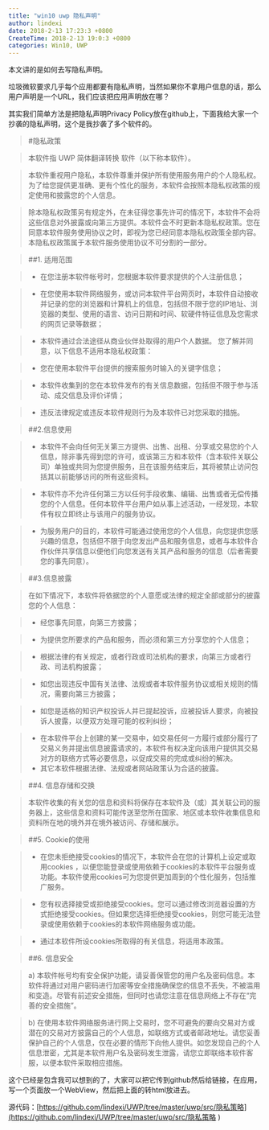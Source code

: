 ```yaml
---
title: "win10 uwp 隐私声明"
author: lindexi
date: 2018-2-13 17:23:3 +0800
CreateTime: 2018-2-13 19:0:3 +0800
categories: Win10, UWP
---
```


本文讲的是如何去写隐私声明。

<!--more-->



<div id="toc"></div>

垃圾微软要求几乎每个应用都要有隐私声明，当然如果你不拿用户信息的话，那么用户声明是一个URL，我们应该把应用声明放在哪？

其实我们简单方法是把隐私声明Privacy Policy放在github上，下面我给大家一个抄袭的隐私声明，这个是我抄袭了多个软件的。

>#隐私政策

>本软件指 UWP 简体翻译转换 软件（以下称本软件）。

>本软件重视用户隐私，本软件尊重并保护所有使用服务用户的个人隐私权。为了给您提供更准确、更有个性化的服务，本软件会按照本隐私权政策的规定使用和披露您的个人信息。

>除本隐私权政策另有规定外，在未征得您事先许可的情况下，本软件不会将这些信息对外披露或向第三方提供。本软件会不时更新本隐私权政策。您在同意本软件服务使用协议之时，即视为您已经同意本隐私权政策全部内容。本隐私权政策属于本软件服务使用协议不可分割的一部分。

>##1. 适用范围

>- 在您注册本软件帐号时，您根据本软件要求提供的个人注册信息；

>- 在您使用本软件网络服务，或访问本软件平台网页时，本软件自动接收并记录的您的浏览器和计算机上的信息，包括但不限于您的IP地址、浏览器的类型、使用的语言、访问日期和时间、软硬件特征信息及您需求的网页记录等数据；

>- 本软件通过合法途径从商业伙伴处取得的用户个人数据。
您了解并同意，以下信息不适用本隐私权政策：

> - 您在使用本软件平台提供的搜索服务时输入的关键字信息；

> - 本软件收集到的您在本软件发布的有关信息数据，包括但不限于参与活动、成交信息及评价详情；

> - 违反法律规定或违反本软件规则行为及本软件已对您采取的措施。

>##2.信息使用

>-  本软件不会向任何无关第三方提供、出售、出租、分享或交易您的个人信息，除非事先得到您的许可，或该第三方和本软件（含本软件关联公司）单独或共同为您提供服务，且在该服务结束后，其将被禁止访问包括其以前能够访问的所有这些资料。

>- 本软件亦不允许任何第三方以任何手段收集、编辑、出售或者无偿传播您的个人信息。任何本软件平台用户如从事上述活动，一经发现，本软件有权立即终止与该用户的服务协议。

>- 为服务用户的目的，本软件可能通过使用您的个人信息，向您提供您感兴趣的信息，包括但不限于向您发出产品和服务信息，或者与本软件合作伙伴共享信息以便他们向您发送有关其产品和服务的信息（后者需要您的事先同意）。

>##3.信息披露

>在如下情况下，本软件将依据您的个人意愿或法律的规定全部或部分的披露您的个人信息：

>- 经您事先同意，向第三方披露；

>- 为提供您所要求的产品和服务，而必须和第三方分享您的个人信息；

>-  根据法律的有关规定，或者行政或司法机构的要求，向第三方或者行政、司法机构披露；

>-  如您出现违反中国有关法律、法规或者本软件服务协议或相关规则的情况，需要向第三方披露；  

>-  如您是适格的知识产权投诉人并已提起投诉，应被投诉人要求，向被投诉人披露，以便双方处理可能的权利纠纷；

>-  在本软件平台上创建的某一交易中，如交易任何一方履行或部分履行了交易义务并提出信息披露请求的，本软件有权决定向该用户提供其交易对方的联络方式等必要信息，以促成交易的完成或纠纷的解决。  
>-  其它本软件根据法律、法规或者网站政策认为合适的披露。 

 
>##4. 信息存储和交换  

>本软件收集的有关您的信息和资料将保存在本软件及（或）其关联公司的服务器上，这些信息和资料可能传送至您所在国家、地区或本软件收集信息和资料所在地的境外并在境外被访问、存储和展示。 

>##5. Cookie的使用 

>-  在您未拒绝接受cookies的情况下，本软件会在您的计算机上设定或取用cookies
，以便您能登录或使用依赖于cookies的本软件平台服务或功能。本软件使用cookies可为您提供更加周到的个性化服务，包括推广服务。  

>-  您有权选择接受或拒绝接受cookies。您可以通过修改浏览器设置的方式拒绝接受cookies。但如果您选择拒绝接受cookies，则您可能无法登录或使用依赖于cookies的本软件网络服务或功能。 

>-  通过本软件所设cookies所取得的有关信息，将适用本政策。  

>##6. 信息安全  

>a) 本软件帐号均有安全保护功能，请妥善保管您的用户名及密码信息。本软件将通过对用户密码进行加密等安全措施确保您的信息不丢失，不被滥用和变造。尽管有前述安全措施，但同时也请您注意在信息网络上不存在“完善的安全措施”。  

>b) 在使用本软件网络服务进行网上交易时，您不可避免的要向交易对方或潜在的交易对方披露自己的个人信息，如联络方式或者邮政地址。请您妥善保护自己的个人信息，仅在必要的情形下向他人提供。如您发现自己的个人信息泄密，尤其是本软件用户名及密码发生泄露，请您立即联络本软件客服，以便本软件采取相应措施。

这个已经是包含我可以想到的了，大家可以把它传到github然后给链接，在应用，写一个页面放一个WebView，然后把上面的转html放进去。

源代码：[https://github.com/lindexi/UWP/tree/master/uwp/src/隐私策略](https://github.com/lindexi/UWP/tree/master/uwp/src/隐私策略 )





